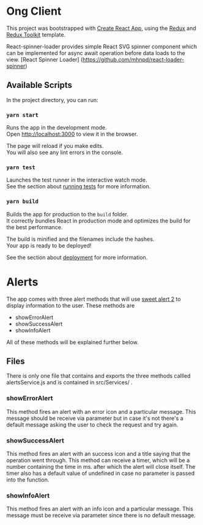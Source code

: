 # Ong Client

This project was bootstrapped with [Create React App](https://github.com/facebook/create-react-app), using the [Redux](https://redux.js.org/) and [Redux Toolkit](https://redux-toolkit.js.org/) template.


React-spinner-loader provides simple React SVG spinner component which can be implemented for async await operation before data loads to the view. [React Spinner Loader] (https://github.com/mhnpd/react-loader-spinner)

## Available Scripts

In the project directory, you can run:

### `yarn start`

Runs the app in the development mode.<br />
Open [http://localhost:3000](http://localhost:3000) to view it in the browser.

The page will reload if you make edits.<br />
You will also see any lint errors in the console.

### `yarn test`

Launches the test runner in the interactive watch mode.<br />
See the section about [running tests](https://facebook.github.io/create-react-app/docs/running-tests) for more information.

### `yarn build`

Builds the app for production to the `build` folder.<br />
It correctly bundles React in production mode and optimizes the build for the best performance.

The build is minified and the filenames include the hashes.<br />
Your app is ready to be deployed!

See the section about [deployment](https://facebook.github.io/create-react-app/docs/deployment) for more information.
# Alerts

The app comes with three alert methods that will use [sweet alert 2](https://sweetalert2.github.io/) to display information to the user. These methods are

 - showErrorAlert
 - showSuccessAlert
 - showInfoAlert
 
 All of these methods will be explained further below.

## Files

There is only one file that contains and exports the three methods callled alertsService.js and is contained in src/Services/ .

### showErrorAlert

This method fires an alert with an error icon and a particular message. This message should be receive via parameter but in case it's not there's a default message asking the user to check the request and try again.

### showSuccessAlert

This method fires an alert with an success icon and a title saying that the operation went through. This method can receive a timer, which will be a number containing the time in ms. after which the alert will close itself. The timer also has a default value of undefined in case no parameter is passed into the function. 

### showInfoAlert

This method fires an alert with an info icon and a particular message. This message must be receive via parameter since there is no default message.


